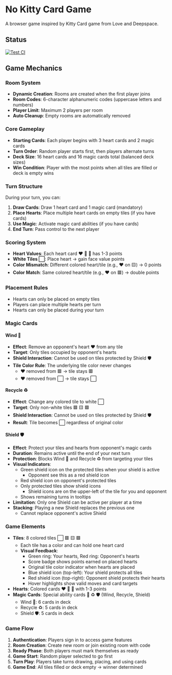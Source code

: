 # No Kitty Card Game

A browser game inspired by Kitty Card game from Love and Deepspace.

## Status

[![Test CI](https://github.com/sakan811/no-kitty-cards-game/actions/workflows/ci.yml/badge.svg)](https://github.com/sakan811/no-kitty-cards-game/actions/workflows/ci.yml)

## Game Mechanics

### Room System

- **Dynamic Creation**: Rooms are created when the first player joins
- **Room Codes**: 6-character alphanumeric codes (uppercase letters and numbers)
- **Player Limit**: Maximum 2 players per room
- **Auto Cleanup**: Empty rooms are automatically removed

### Core Gameplay

- **Starting Cards**: Each player begins with 3 heart cards and 2 magic cards
- **Turn Order**: Random player starts first, then players alternate turns
- **Deck Size**: 16 heart cards and 16 magic cards total (balanced deck sizes)
- **Win Condition**: Player with the most points when all tiles are filled or deck is empty wins

### Turn Structure

During your turn, you can:

1. **Draw Cards**: Draw 1 heart card and 1 magic card (mandatory)
2. **Place Hearts**: Place multiple heart cards on empty tiles (if you have cards)
3. **Use Magic**: Activate magic card abilities (if you have cards)
4. **End Turn**: Pass control to the next player

### Scoring System

- **Heart Values**: Each heart card ❤️ 💛 💚 has 1-3 points
- **White Tiles ⬜**: Place heart → gain face value points
- **Color Mismatch**: Different colored heart/tile (e.g., ❤️ on 🟨) → 0 points
- **Color Match**: Same colored heart/tile (e.g., ❤️ on 🟥) → double points

### Placement Rules

- Hearts can only be placed on empty tiles
- Players can place multiple hearts per turn
- Hearts can only be placed during your turn

### Magic Cards

#### Wind 💨

- **Effect**: Remove an opponent's heart ❤️ from any tile
- **Target**: Only tiles occupied by opponent's hearts
- **Shield Interaction**: Cannot be used on tiles protected by Shield 🛡️
- **Tile Color Rule**: The underlying tile color never changes
  - ❤️ removed from 🟥 → tile stays 🟥
  - ❤️ removed from ⬜ → tile stays ⬜

#### Recycle ♻️

- **Effect**: Change any colored tile to white ⬜
- **Target**: Only non-white tiles 🟥 🟨 🟩
- **Shield Interaction**: Cannot be used on tiles protected by Shield 🛡️
- **Result**: Tile becomes ⬜ regardless of original color

#### Shield 🛡️

- **Effect**: Protect your tiles and hearts from opponent's magic cards
- **Duration**: Remains active until the end of your next turn
- **Protection**: Blocks Wind 💨 and Recycle ♻️ from targeting your tiles
- **Visual Indicators**:
  - Green shield icon on the protected tiles when your shield is active
    - Opponent see this as a red shield icon
  - Red shield icon on opponent's protected tiles
  - Only protected tiles show shield icons
    - Shield icons are on the upper-left of the tile for you and opponent
  - Shows remaining turns in tooltips
- **Limitation**: Only one Shield can be active per player at a time
- **Stacking**: Playing a new Shield replaces the previous one
  - Cannot replace opponent's active Shield

### Game Elements

- **Tiles**: 8 colored tiles ⬜ 🟥 🟨 🟩
  - Each tile has a color and can hold one heart card
  - **Visual Feedback**:
    - Green ring: Your hearts, Red ring: Opponent's hearts
    - Score badge shows points earned on placed hearts
    - Original tile color indicator when hearts are placed
    - Blue shield icon (top-left): Your shield protects all tiles
    - Red shield icon (top-right): Opponent shield protects their hearts
    - Hover highlights show valid moves and card targets
- **Hearts**: Colored cards ❤️ 💛 💚 with 1-3 points
- **Magic Cards**: Special ability cards 💨 ♻️ 🛡️ (Wind, Recycle, Shield)
  - Wind 💨: 6 cards in deck
  - Recycle ♻️: 5 cards in deck
  - Shield 🛡️: 5 cards in deck

### Game Flow

1. **Authentication**: Players sign in to access game features
2. **Room Creation**: Create new room or join existing room with code
3. **Ready Phase**: Both players must mark themselves as ready
4. **Game Start**: Random player selected to go first
5. **Turn Play**: Players take turns drawing, placing, and using cards
6. **Game End**: All tiles filled or deck empty → winner determined
